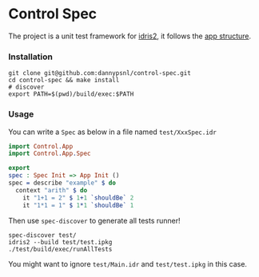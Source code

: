 # Control Spec

The project is a unit test framework for [idris2](https://idris2.readthedocs.io/en/latest/index.html), it follows the [app structure](https://idris2.readthedocs.io/en/latest/app/interfaces.html).

### Installation

```shell
git clone git@github.com:dannypsnl/control-spec.git
cd control-spec && make install
# discover
export PATH=$(pwd)/build/exec:$PATH
```

### Usage

You can write a `Spec` as below in a file named `test/XxxSpec.idr`

```idris
import Control.App
import Control.App.Spec

export
spec : Spec Init => App Init ()
spec = describe "example" $ do
  context "arith" $ do
    it "1+1 = 2" $ 1+1 `shouldBe` 2
    it "1*1 = 1" $ 1*1 `shouldBe` 1
```

Then use `spec-discover` to generate all tests runner!

```shell
spec-discover test/
idris2 --build test/test.ipkg
./test/build/exec/runAllTests
```

You might want to ignore `test/Main.idr` and `test/test.ipkg` in this case.
